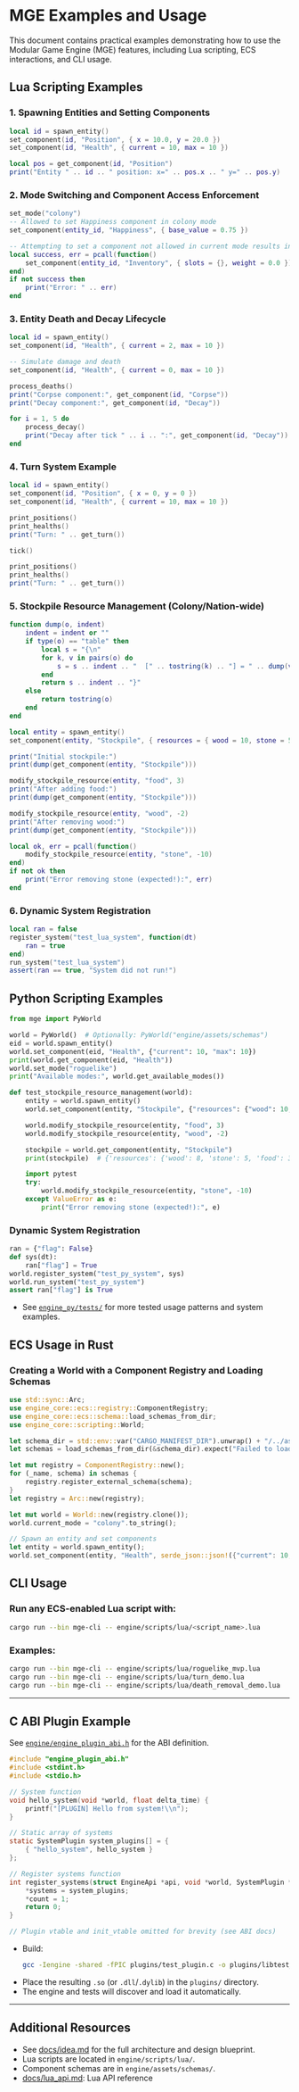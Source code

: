 # MGE Examples and Usage

This document contains practical examples demonstrating how to use the Modular Game Engine (MGE) features, including Lua scripting, ECS interactions, and CLI usage.

## Lua Scripting Examples

### 1. Spawning Entities and Setting Components

```lua
local id = spawn_entity()
set_component(id, "Position", { x = 10.0, y = 20.0 })
set_component(id, "Health", { current = 10, max = 10 })

local pos = get_component(id, "Position")
print("Entity " .. id .. " position: x=" .. pos.x .. " y=" .. pos.y)
```

### 2. Mode Switching and Component Access Enforcement

```lua
set_mode("colony")
-- Allowed to set Happiness component in colony mode
set_component(entity_id, "Happiness", { base_value = 0.75 })

-- Attempting to set a component not allowed in current mode results in error
local success, err = pcall(function()
    set_component(entity_id, "Inventory", { slots = {}, weight = 0.0 })
end)
if not success then
    print("Error: " .. err)
end
```

### 3. Entity Death and Decay Lifecycle

```lua
local id = spawn_entity()
set_component(id, "Health", { current = 2, max = 10 })

-- Simulate damage and death
set_component(id, "Health", { current = 0, max = 10 })

process_deaths()
print("Corpse component:", get_component(id, "Corpse"))
print("Decay component:", get_component(id, "Decay"))

for i = 1, 5 do
    process_decay()
    print("Decay after tick " .. i .. ":", get_component(id, "Decay"))
end
```

### 4. Turn System Example

```lua
local id = spawn_entity()
set_component(id, "Position", { x = 0, y = 0 })
set_component(id, "Health", { current = 10, max = 10 })

print_positions()
print_healths()
print("Turn: " .. get_turn())

tick()

print_positions()
print_healths()
print("Turn: " .. get_turn())
```

### 5. Stockpile Resource Management (Colony/Nation-wide)

```lua
function dump(o, indent)
    indent = indent or ""
    if type(o) == "table" then
        local s = "{\n"
        for k, v in pairs(o) do
            s = s .. indent .. "  [" .. tostring(k) .. "] = " .. dump(v, indent .. "  ") .. ",\n"
        end
        return s .. indent .. "}"
    else
        return tostring(o)
    end
end

local entity = spawn_entity()
set_component(entity, "Stockpile", { resources = { wood = 10, stone = 5 } })

print("Initial stockpile:")
print(dump(get_component(entity, "Stockpile")))

modify_stockpile_resource(entity, "food", 3)
print("After adding food:")
print(dump(get_component(entity, "Stockpile")))

modify_stockpile_resource(entity, "wood", -2)
print("After removing wood:")
print(dump(get_component(entity, "Stockpile")))

local ok, err = pcall(function()
    modify_stockpile_resource(entity, "stone", -10)
end)
if not ok then
    print("Error removing stone (expected!):", err)
end
```

### 6. Dynamic System Registration

```lua
local ran = false
register_system("test_lua_system", function(dt)
    ran = true
end)
run_system("test_lua_system")
assert(ran == true, "System did not run!")
```

## Python Scripting Examples

```python
from mge import PyWorld

world = PyWorld()  # Optionally: PyWorld("engine/assets/schemas")
eid = world.spawn_entity()
world.set_component(eid, "Health", {"current": 10, "max": 10})
print(world.get_component(eid, "Health"))
world.set_mode("roguelike")
print("Available modes:", world.get_available_modes())
```

```python
def test_stockpile_resource_management(world):
    entity = world.spawn_entity()
    world.set_component(entity, "Stockpile", {"resources": {"wood": 10, "stone": 5}})

    world.modify_stockpile_resource(entity, "food", 3)
    world.modify_stockpile_resource(entity, "wood", -2)

    stockpile = world.get_component(entity, "Stockpile")
    print(stockpile)  # {'resources': {'wood': 8, 'stone': 5, 'food': 3}}

    import pytest
    try:
        world.modify_stockpile_resource(entity, "stone", -10)
    except ValueError as e:
        print("Error removing stone (expected!):", e)
```

### Dynamic System Registration

```python
ran = {"flag": False}
def sys(dt):
    ran["flag"] = True
world.register_system("test_py_system", sys)
world.run_system("test_py_system")
assert ran["flag"] is True
```

- See [`engine_py/tests/`](../engine_py/tests/) for more tested usage patterns and system examples.

## ECS Usage in Rust

### Creating a World with a Component Registry and Loading Schemas

```rust
use std::sync::Arc;
use engine_core::ecs::registry::ComponentRegistry;
use engine_core::ecs::schema::load_schemas_from_dir;
use engine_core::scripting::World;

let schema_dir = std::env::var("CARGO_MANIFEST_DIR").unwrap() + "/../assets/schemas";
let schemas = load_schemas_from_dir(&schema_dir).expect("Failed to load schemas");

let mut registry = ComponentRegistry::new();
for (_name, schema) in schemas {
    registry.register_external_schema(schema);
}
let registry = Arc::new(registry);

let mut world = World::new(registry.clone());
world.current_mode = "colony".to_string();

// Spawn an entity and set components
let entity = world.spawn_entity();
world.set_component(entity, "Health", serde_json::json!({"current": 10, "max": 10})).unwrap();
```

## CLI Usage

### Run any ECS-enabled Lua script with:

```bash
cargo run --bin mge-cli -- engine/scripts/lua/<script_name>.lua
```

### Examples:

```bash
cargo run --bin mge-cli -- engine/scripts/lua/roguelike_mvp.lua
cargo run --bin mge-cli -- engine/scripts/lua/turn_demo.lua
cargo run --bin mge-cli -- engine/scripts/lua/death_removal_demo.lua
```

---

## C ABI Plugin Example

See [`engine/engine_plugin_abi.h`](../engine/engine_plugin_abi.h) for the ABI definition.

```c
#include "engine_plugin_abi.h"
#include <stdint.h>
#include <stdio.h>

// System function
void hello_system(void *world, float delta_time) {
    printf("[PLUGIN] Hello from system!\\n");
}

// Static array of systems
static SystemPlugin system_plugins[] = {
    { "hello_system", hello_system }
};

// Register systems function
int register_systems(struct EngineApi *api, void *world, SystemPlugin **systems, int *count) {
    *systems = system_plugins;
    *count = 1;
    return 0;
}

// Plugin vtable and init_vtable omitted for brevity (see ABI docs)
```

- Build:
  ```bash
  gcc -Iengine -shared -fPIC plugins/test_plugin.c -o plugins/libtest_plugin.so
  ```
- Place the resulting `.so` (or `.dll`/`.dylib`) in the `plugins/` directory.
- The engine and tests will discover and load it automatically.

---

## Additional Resources

- See [docs/idea.md](idea.md) for the full architecture and design blueprint.
- Lua scripts are located in `engine/scripts/lua/`.
- Component schemas are in `engine/assets/schemas/`.
- [docs/lua_api.md](lua_api.md): Lua API reference
